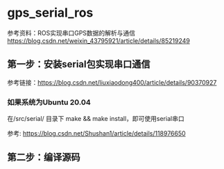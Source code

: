 # gps_serial_ros
参考资料：ROS实现串口GPS数据的解析与通信 https://blog.csdn.net/weixin_43795921/article/details/85219249
## 第一步：安装serial包实现串口通信
参考链接：https://blog.csdn.net/liuxiaodong400/article/details/90370927

### 如果系统为Ubuntu 20.04
在/src/serial/ 目录下 make && make install，即可使用serial串口

参考: https://blog.csdn.net/Shushan1/article/details/118976650

## 第二步：编译源码
